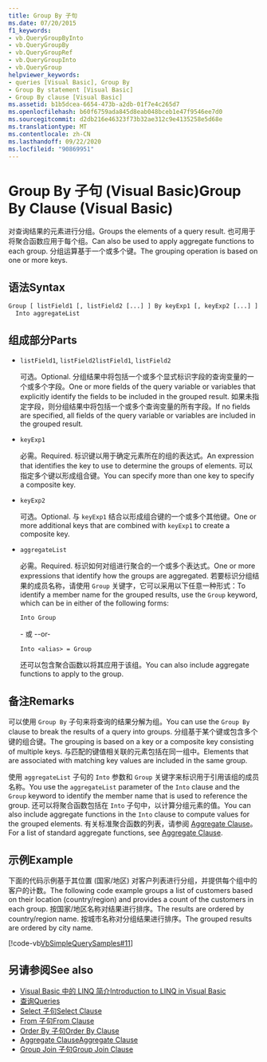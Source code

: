 ```yaml
---
title: Group By 子句
ms.date: 07/20/2015
f1_keywords:
- vb.QueryGroupByInto
- vb.QueryGroupBy
- vb.QueryGroupRef
- vb.QueryGroupInto
- vb.QueryGroup
helpviewer_keywords:
- queries [Visual Basic], Group By
- Group By statement [Visual Basic]
- Group By clause [Visual Basic]
ms.assetid: b1b5dcea-6654-473b-a2db-01f7e4c265d7
ms.openlocfilehash: b60f6759ada845d8eab048bceb1e47f9546ee7d0
ms.sourcegitcommit: d2db216e46323f73b32ae312c9e4135258e5d68e
ms.translationtype: MT
ms.contentlocale: zh-CN
ms.lasthandoff: 09/22/2020
ms.locfileid: "90869951"
---
```

# <a name="group-by-clause-visual-basic"></a><span data-ttu-id="e12ff-102">Group By 子句 (Visual Basic)</span><span class="sxs-lookup"><span data-stu-id="e12ff-102">Group By Clause (Visual Basic)</span></span>

<span data-ttu-id="e12ff-103">对查询结果的元素进行分组。</span><span class="sxs-lookup"><span data-stu-id="e12ff-103">Groups the elements of a query result.</span></span> <span data-ttu-id="e12ff-104">也可用于将聚合函数应用于每个组。</span><span class="sxs-lookup"><span data-stu-id="e12ff-104">Can also be used to apply aggregate functions to each group.</span></span> <span data-ttu-id="e12ff-105">分组运算基于一个或多个键。</span><span class="sxs-lookup"><span data-stu-id="e12ff-105">The grouping operation is based on one or more keys.</span></span>  
  
## <a name="syntax"></a><span data-ttu-id="e12ff-106">语法</span><span class="sxs-lookup"><span data-stu-id="e12ff-106">Syntax</span></span>  
  
```vb  
Group [ listField1 [, listField2 [...] ] By keyExp1 [, keyExp2 [...] ]  
  Into aggregateList  
```  
  
## <a name="parts"></a><span data-ttu-id="e12ff-107">组成部分</span><span class="sxs-lookup"><span data-stu-id="e12ff-107">Parts</span></span>  
  
- <span data-ttu-id="e12ff-108">`listField1`, `listField2`</span><span class="sxs-lookup"><span data-stu-id="e12ff-108">`listField1`, `listField2`</span></span>  
  
     <span data-ttu-id="e12ff-109">可选。</span><span class="sxs-lookup"><span data-stu-id="e12ff-109">Optional.</span></span> <span data-ttu-id="e12ff-110">分组结果中将包括一个或多个显式标识字段的查询变量的一个或多个字段。</span><span class="sxs-lookup"><span data-stu-id="e12ff-110">One or more fields of the query variable or variables that explicitly identify the fields to be included in the grouped result.</span></span> <span data-ttu-id="e12ff-111">如果未指定字段，则分组结果中将包括一个或多个查询变量的所有字段。</span><span class="sxs-lookup"><span data-stu-id="e12ff-111">If no fields are specified, all fields of the query variable or variables are included in the grouped result.</span></span>  
  
- `keyExp1`  
  
     <span data-ttu-id="e12ff-112">必需。</span><span class="sxs-lookup"><span data-stu-id="e12ff-112">Required.</span></span> <span data-ttu-id="e12ff-113">标识键以用于确定元素所在的组的表达式。</span><span class="sxs-lookup"><span data-stu-id="e12ff-113">An expression that identifies the key to use to determine the groups of elements.</span></span> <span data-ttu-id="e12ff-114">可以指定多个键以形成组合键。</span><span class="sxs-lookup"><span data-stu-id="e12ff-114">You can specify more than one key to specify a composite key.</span></span>  
  
- `keyExp2`  
  
     <span data-ttu-id="e12ff-115">可选。</span><span class="sxs-lookup"><span data-stu-id="e12ff-115">Optional.</span></span> <span data-ttu-id="e12ff-116">与 `keyExp1` 结合以形成组合键的一个或多个其他键。</span><span class="sxs-lookup"><span data-stu-id="e12ff-116">One or more additional keys that are combined with `keyExp1` to create a composite key.</span></span>  
  
- `aggregateList`  
  
     <span data-ttu-id="e12ff-117">必需。</span><span class="sxs-lookup"><span data-stu-id="e12ff-117">Required.</span></span> <span data-ttu-id="e12ff-118">标识如何对组进行聚合的一个或多个表达式。</span><span class="sxs-lookup"><span data-stu-id="e12ff-118">One or more expressions that identify how the groups are aggregated.</span></span> <span data-ttu-id="e12ff-119">若要标识分组结果的成员名称，请使用 `Group` 关键字，它可以采用以下任意一种形式：</span><span class="sxs-lookup"><span data-stu-id="e12ff-119">To identify a member name for the grouped results, use the `Group` keyword, which can be in either of the following forms:</span></span>  
  
    ```vb  
    Into Group  
    ```  
  
     <span data-ttu-id="e12ff-120">- 或 -</span><span class="sxs-lookup"><span data-stu-id="e12ff-120">-or-</span></span>  
  
    ```vb  
    Into <alias> = Group  
    ```  
  
     <span data-ttu-id="e12ff-121">还可以包含聚合函数以将其应用于该组。</span><span class="sxs-lookup"><span data-stu-id="e12ff-121">You can also include aggregate functions to apply to the group.</span></span>  
  
## <a name="remarks"></a><span data-ttu-id="e12ff-122">备注</span><span class="sxs-lookup"><span data-stu-id="e12ff-122">Remarks</span></span>  

 <span data-ttu-id="e12ff-123">可以使用 `Group By` 子句来将查询的结果分解为组。</span><span class="sxs-lookup"><span data-stu-id="e12ff-123">You can use the `Group By` clause to break the results of a query into groups.</span></span> <span data-ttu-id="e12ff-124">分组基于某个键或包含多个键的组合键。</span><span class="sxs-lookup"><span data-stu-id="e12ff-124">The grouping is based on a key or a composite key consisting of multiple keys.</span></span> <span data-ttu-id="e12ff-125">与匹配的键值相关联的元素包括在同一组中。</span><span class="sxs-lookup"><span data-stu-id="e12ff-125">Elements that are associated with matching key values are included in the same group.</span></span>  
  
 <span data-ttu-id="e12ff-126">使用 `aggregateList` 子句的 `Into` 参数和 `Group` 关键字来标识用于引用该组的成员名称。</span><span class="sxs-lookup"><span data-stu-id="e12ff-126">You use the `aggregateList` parameter of the `Into` clause and the `Group` keyword to identify the member name that is used to reference the group.</span></span> <span data-ttu-id="e12ff-127">还可以将聚合函数包括在 `Into` 子句中，以计算分组元素的值。</span><span class="sxs-lookup"><span data-stu-id="e12ff-127">You can also include aggregate functions in the `Into` clause to compute values for the grouped elements.</span></span> <span data-ttu-id="e12ff-128">有关标准聚合函数的列表，请参阅 [Aggregate Clause](aggregate-clause.md)。</span><span class="sxs-lookup"><span data-stu-id="e12ff-128">For a list of standard aggregate functions, see [Aggregate Clause](aggregate-clause.md).</span></span>  
  
## <a name="example"></a><span data-ttu-id="e12ff-129">示例</span><span class="sxs-lookup"><span data-stu-id="e12ff-129">Example</span></span>  

 <span data-ttu-id="e12ff-130">下面的代码示例基于其位置 (国家/地区) 对客户列表进行分组，并提供每个组中的客户的计数。</span><span class="sxs-lookup"><span data-stu-id="e12ff-130">The following code example groups a list of customers based on their location (country/region) and provides a count of the customers in each group.</span></span> <span data-ttu-id="e12ff-131">按国家/地区名称对结果进行排序。</span><span class="sxs-lookup"><span data-stu-id="e12ff-131">The results are ordered by country/region name.</span></span> <span data-ttu-id="e12ff-132">按城市名称对分组结果进行排序。</span><span class="sxs-lookup"><span data-stu-id="e12ff-132">The grouped results are ordered by city name.</span></span>  
  
 [!code-vb[VbSimpleQuerySamples#11](~/samples/snippets/visualbasic/VS_Snippets_VBCSharp/VbSimpleQuerySamples/VB/QuerySamples1.vb#11)]  
  
## <a name="see-also"></a><span data-ttu-id="e12ff-133">另请参阅</span><span class="sxs-lookup"><span data-stu-id="e12ff-133">See also</span></span>

- [<span data-ttu-id="e12ff-134">Visual Basic 中的 LINQ 简介</span><span class="sxs-lookup"><span data-stu-id="e12ff-134">Introduction to LINQ in Visual Basic</span></span>](../../programming-guide/language-features/linq/introduction-to-linq.md)
- [<span data-ttu-id="e12ff-135">查询</span><span class="sxs-lookup"><span data-stu-id="e12ff-135">Queries</span></span>](index.md)
- [<span data-ttu-id="e12ff-136">Select 子句</span><span class="sxs-lookup"><span data-stu-id="e12ff-136">Select Clause</span></span>](select-clause.md)
- [<span data-ttu-id="e12ff-137">From 子句</span><span class="sxs-lookup"><span data-stu-id="e12ff-137">From Clause</span></span>](from-clause.md)
- [<span data-ttu-id="e12ff-138">Order By 子句</span><span class="sxs-lookup"><span data-stu-id="e12ff-138">Order By Clause</span></span>](order-by-clause.md)
- [<span data-ttu-id="e12ff-139">Aggregate Clause</span><span class="sxs-lookup"><span data-stu-id="e12ff-139">Aggregate Clause</span></span>](aggregate-clause.md)
- [<span data-ttu-id="e12ff-140">Group Join 子句</span><span class="sxs-lookup"><span data-stu-id="e12ff-140">Group Join Clause</span></span>](group-join-clause.md)
